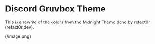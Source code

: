 # Discord Gruvbox Theme

This is a rewrite of the colors from the Midnight Theme done by refact0r (refact0r.dev).

(/image.png)